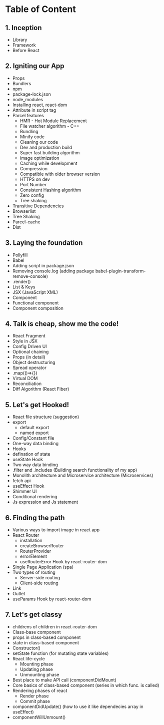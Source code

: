 # Table of Content

## 1. Inception 
 * Library 
 * Framework
 * Before React
 
## 2. Igniting our App
 * Props
 * Bundlers
 * npm
 * package-lock.json
 * node_modules
 * Installing react, react-dom
 * Attribute in script tag 
 * Parcel features
   * HMR - Hot Module Replacement 
   * File watcher algorithm - C++
   * Bundling
   * Minify code
   * Cleaning our code 
   * Dev and production build 
   * Super fast building algorithm
   * image optimization 
   * Caching while development
   * Compression 
   * Compatible with older browser version 
   * HTTPS on dev 
   * Port Number 
   * Consistent Hashing algorithm 
   * Zero config 
   * Tree shaking
 * Transitive Dependencies
 * Browserlist 
 * Tree Shaking 
 * Parcel-cache
 * Dist

## 3. Laying the foundation 
 * Pollyfill 
 * Babel
 * Adding script in package.json
 * Removing console.log (adding package babel-plugin-transform-remove-console)
 * .render()
 * List & Keys
 * JSX (JavaScript XML)
 * Component 
 * Functional component 
 * Component composition
 
 ## 4. Talk is cheap, show me the code! 
 * React Fragment
 * Style in JSX
 * Config Driven UI
 * Optional chaining
 * Props (in detail)
 * Object destructuring
 * Spread operator
 * .map(()=>{})
 * Virtual DOM
 * Reconciliation
 * Diff Algorithm (React Fiber)
 
 ## 5. Let's get Hooked! 
 * React file structure (suggestion)
 * export
   * default export
   * named export
 * Config/Constant file
 * One-way data binding
 * Hooks
 * defination of state
 * useState Hook
 * Two way data binding
 * .filter and .includes (Building search functionality of my app)
 * Monolith architecture and Microservice architecture (Microservices)
 * fetch api
 * useEffect Hook
 * Shimmer UI
 * Conditional rendering
 * Js expression and Js statement
 
  ## 6. Finding the path 
 * Various ways to import image in react app
 * React Router
   * installation
   * createBrowserRouter
   * RouterProvider
   * errorElement
   * useRouterError Hook by react-router-dom
 * Single Page Application (spa)
 * Two types of routing 
   * Server-side routing
   * Client-side routing 
 * Link 
 * Outlet
 * useParams Hook by react-router-dom
 
  ## 7. Let's get classy 
 * childrens of children in react-router-dom
 * Class-base component 
 * props in class-based component
 * state in class-based component 
 * Constructor()
 * setState function (for mutating state variables)
 * React life-cycle
   * Mounting phase
   * Updating phase 
   * Unmounting phase
 * Best place to make API call (componentDidMount)
 * Core basics of class-based component (series in which func. is called)
 * Rendering phases of react 
   * Render phase 
   * Commit phase 
 * componentDidUpdate() (how to use it like dependecies array in useEffect)
 * componentWillUnmount()
 
 
 
 
 
 
 
 

 

 
